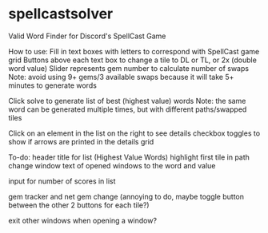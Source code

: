 # spellcastsolver
Valid Word Finder for Discord's SpellCast Game

How to use:
Fill in text boxes with letters to correspond with SpellCast game grid
Buttons above each text box to change a tile to DL or TL, or 2x (double word value)
Slider represents gem number to calculate number of swaps
Note: avoid using 9+ gems/3 available swaps because it will take 5+ minutes to generate words

Click solve to generate list of best (highest value) words
Note: the same word can be generated multiple times, but with different paths/swapped tiles

Click on an element in the list on the right to see details
checkbox toggles to show if arrows are printed in the details grid







To-do: 
header title for list (Highest Value Words)
highlight first tile in path
change window text of opened windows to the word and value

input for number of scores in list

gem tracker and net gem change 
(annoying to do, maybe toggle button between the other 2 buttons for each tile?)

exit other windows when opening a window?
